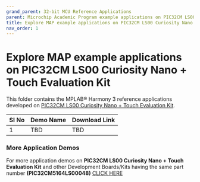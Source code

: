 ```yaml
---
grand_parent: 32-bit MCU Reference Applications
parent: Microchip Academic Program example applications on PIC32CM LS00 Curiosity Nano + Touch Evaluation Kit
title: Explore MAP example applications on PIC32CM LS00 Curiosity Nano + Touch Evaluation Kit
nav_order: 1
---
```

# Explore MAP example applications on PIC32CM LS00 Curiosity Nano + Touch Evaluation Kit

This folder contains the MPLAB® Harmony 3 reference applications developed on [PIC32CM LS00 Curiosity Nano + Touch Evaluation Kit](https://www.microchip.com/DevelopmentTools/ProductDetails/PartNO/EV41C56A).   

| SI No | Demo Name | Download Link |  
| --- | --- | -- |  
| 1 | TBD | TBD  |  


### More Application Demos

For more application demos on **PIC32CM LS00 Curiosity Nano + Touch Evaluation Kit** and other Development Boards/Kits having the same part number **(PIC32CM5164LS00048)** <a href="https://mplab-discover.microchip.com/v1/itemtype/com.microchip.ide.project?s0=PIC32CM5164LS00048" target="_blank"> CLICK HERE </a>